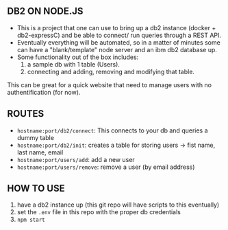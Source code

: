 ## DB2 ON NODE.JS ##

- This is a project that one can use to bring up a db2 instance (docker + db2-expressC) and be able to connect/ run queries through a REST API.
- Eventually everything will be automated, so in a matter of minutes some can have a "blank/template" node server and an ibm db2 database up.
- Some functionality out of the box includes: 
  1. a sample db with 1 table (Users).
  2. connecting and adding, removing and modifying that table.
  
This can be great for a quick website that need to manage users with no authentification (for now).


## ROUTES ##

- `hostname:port/db2/connect`: This connects to your db and queries a dummy table
- `hostname:port/db2/init`: creates a table for storing users -> fist name, last name, email
- `hostname:port/users/add`: add a new user
- `hostname:port/users/remove`: remove a user (by email address)

## HOW TO USE ##

1. have a db2 instance up (this git repo will have scripts to this eventually)
2. set the `.env` file in this repo with the proper db credentials
3. `npm start`
